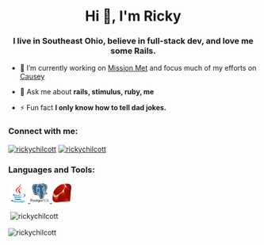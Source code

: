 <h1 align="center">Hi 👋, I'm Ricky</h1>
<h3 align="center">I live in Southeast Ohio, believe in full-stack dev, and love me some Rails.</h3>

- 🔭 I’m currently working on [Mission Met](https://www.missionmet.com/) and focus much of my efforts on [Causey](https://www.causey.app)

- 💬 Ask me about **rails, stimulus, ruby, me**

- ⚡ Fun fact **I only know how to tell dad jokes.**

<h3 align="left">Connect with me:</h3>
<p align="left">
<a href="https://linkedin.com/in/rickychilcott" target="blank"><img align="center" src="https://raw.githubusercontent.com/rahuldkjain/github-profile-readme-generator/master/src/images/icons/Social/linked-in-alt.svg" alt="rickychilcott" height="30" width="40" /></a>
<a href="https://twitter.com/rickychilcott" target="blank"><img align="center" src="https://raw.githubusercontent.com/rahuldkjain/github-profile-readme-generator/master/src/images/icons/Social/twitter.svg" alt="rickychilcott" height="30" width="40" /></a>
</p>

<h3 align="left">Languages and Tools:</h3>
<p align="left"> <a href="https://www.java.com" target="_blank" rel="noreferrer"> <img src="https://raw.githubusercontent.com/devicons/devicon/master/icons/java/java-original.svg" alt="java" width="40" height="40"/> </a> <a href="https://www.postgresql.org" target="_blank" rel="noreferrer"> <img src="https://raw.githubusercontent.com/devicons/devicon/master/icons/postgresql/postgresql-original-wordmark.svg" alt="postgresql" width="40" height="40"/> </a> <a href="https://www.ruby-lang.org/en/" target="_blank" rel="noreferrer"> <img src="https://raw.githubusercontent.com/devicons/devicon/master/icons/ruby/ruby-original.svg" alt="ruby" width="40" height="40"/> </a> </p>

<p>&nbsp;<img align="center" src="https://github-readme-stats.vercel.app/api?username=rickychilcott&show_icons=true&locale=en" alt="rickychilcott" /></p>

<p><img align="center" src="https://github-readme-streak-stats.herokuapp.com/?user=rickychilcott&" alt="rickychilcott" /></p>
